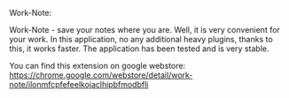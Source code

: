 Work-Note:

Work-Note - save your notes where you are.
Well, it is very convenient for your work. 
In this application, no any additional heavy plugins, thanks to this, it works faster. 
The application has been tested and is very stable.

You can find this extension on google webstore: https://chrome.google.com/webstore/detail/work-note/ilonmfcpfefeelkojaclhipbfmodbfli
